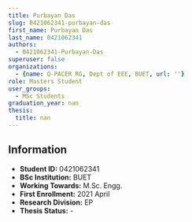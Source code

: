 ```yaml
---
title: Purbayan Das
slug: 0421062341-purbayan-das
first_name: Purbayan Das
last_name: 0421062341
authors:
  - 0421062341-Purbayan-Das
superuser: false
organizations:
  - {name: Q-PACER RG, Dept of EEE, BUET, url: ''}
role: Masters Student
user_groups:
  - MSc Students
graduation_year: nan
thesis:
  title: nan
---
```


## Information
* **Student ID:** 0421062341
* **BSc Institution:** BUET
* **Working Towards:** M.Sc. Engg.
* **First Enrollment:** 2021 April
* **Research Division:** EP
* **Thesis Status:** -

